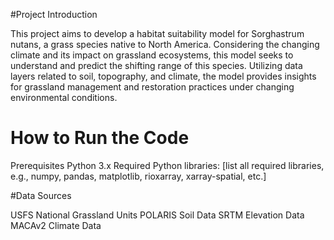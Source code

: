#Project Introduction

This project aims to develop a habitat suitability model for Sorghastrum nutans, a grass species native to North America. Considering the changing climate and its impact on grassland ecosystems, this model seeks to understand and predict the shifting range of this species. Utilizing data layers related to soil, topography, and climate, the model provides insights for grassland management and restoration practices under changing environmental conditions.

# How to Run the Code

Prerequisites
Python 3.x
Required Python libraries: [list all required libraries, e.g., numpy, pandas, matplotlib, rioxarray, xarray-spatial, etc.]

#Data Sources

USFS National Grassland Units
POLARIS Soil Data
SRTM Elevation Data
MACAv2 Climate Data

